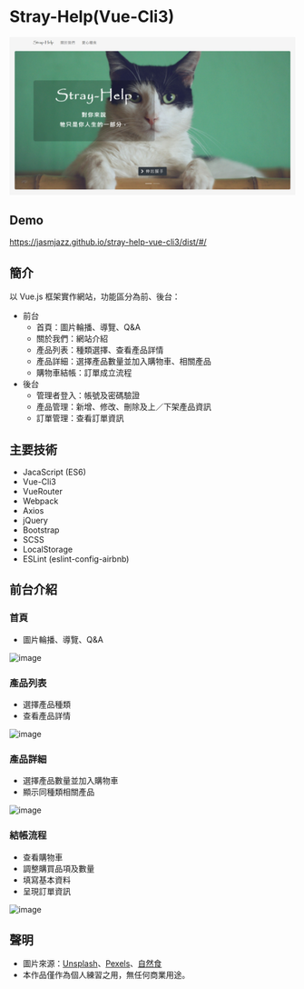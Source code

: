 # Stray-Help(Vue-Cli3)

![image](https://github.com/jasmjazz/stray-help-vue-cli3/blob/master/src/assets/demo/home.png)

## Demo

https://jasmjazz.github.io/stray-help-vue-cli3/dist/#/


## 簡介

以 Vue.js 框架實作網站，功能區分為前、後台：  
* 前台  
  *   首頁：圖片輪播、導覽、Q&A  
  *   關於我們：網站介紹  
  *   產品列表：種類選擇、查看產品詳情  
  *   產品詳細：選擇產品數量並加入購物車、相關產品  
  *   購物車結帳：訂單成立流程  
* 後台  
  *   管理者登入：帳號及密碼驗證  
  *   產品管理：新增、修改、刪除及上／下架產品資訊  
  *   訂單管理：查看訂單資訊


## 主要技術
*  JacaScript (ES6)
*  Vue-Cli3
*  VueRouter
*  Webpack
*  Axios
*  jQuery
*  Bootstrap
*  SCSS
*  LocalStorage
*  ESLint (eslint-config-airbnb)

## 前台介紹  
### 首頁  
*  圖片輪播、導覽、Q&A  
  
![image](https://github.com/jasmjazz/stray-help-vue-cli3/blob/master/src/assets/demo/home.gif)

### 產品列表  
*  選擇產品種類  
*  查看產品詳情  
  
![image](https://github.com/jasmjazz/stray-help-vue-cli3/blob/master/src/assets/demo/products.gif)  
  
### 產品詳細  
*  選擇產品數量並加入購物車  
*  顯示同種類相關產品  
  
![image](https://github.com/jasmjazz/stray-help-vue-cli3/blob/master/src/assets/demo/detail.gif)  
  
### 結帳流程  
*  查看購物車
*  調整購買品項及數量
*  填寫基本資料
*  呈現訂單資訊  
  
![image](https://github.com/jasmjazz/stray-help-vue-cli3/blob/master/src/assets/demo/check.gif)

## 聲明
*  圖片來源：[Unsplash](https://unsplash.com/)、[Pexels](https://www.pexels.com/zh-tw/)、[自然食](https://www.natural10.com.tw/)
*  本作品僅作為個人練習之用，無任何商業用途。


